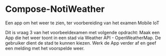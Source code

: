 # Compose-NotiWeather
Een app om het weer te zien, ter voorbereiding van het examen Mobile IoT

Dit is vraag 3 van het voorbeeldexamen met volgende opdracht: Maak een App die het weer toont in een stad via Weather API - OpenWeatherMap. De gebruiker dient de stad te kunnen kiezen. Werk de App verder af en geef een melding met het voorspelde weer.
